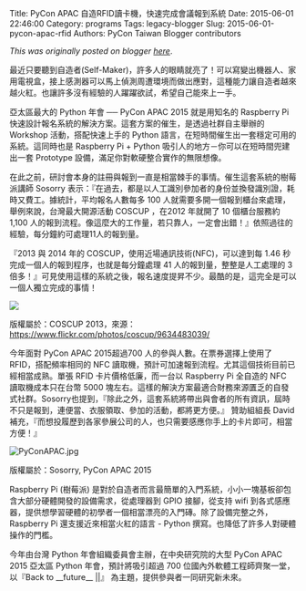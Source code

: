 Title: PyCon APAC 自造RFID讀卡機，快速完成會議報到系統
Date: 2015-06-01 22:46:00
Category: programs
Tags: legacy-blogger
Slug: 2015-06-01-pycon-apac-rfid
Authors: PyCon Taiwan Blogger contributors

*This was originally posted on blogger [here](https://pycontw.blogspot.com/2015/06/pycon-apac-rfid.html)*.

<!--more-->

最近只要聽到自造者(Self-Maker)，許多人的眼睛就亮了！可以寫變出機器人、家用電視盒，接上感測器可以馬上偵測周遭環境而做出應對，這種能力讓自造者越來越火紅。也讓許多沒有經驗的人躍躍欲試，希望自己能來上一手。

亞太區最大的 Python 年會 ── PyCon APAC 2015 就是用知名的 Raspberry Pi 快速設計報名系統的解決方案。這套方案的催生，是透過社群自主舉辦的 Workshop 活動，搭配快速上手的 Python 語言，在短時間催生出一套穩定可用的系統。這同時也是 Raspberry Pi + Python 吸引人的地方－你可以在短時間兜建出一套 Prototype 設備，滿足你對軟硬整合實作的無限想像。

在此之前，研討會本身的註冊與報到一直是相當棘手的事情。催生這套系統的樹莓派講師 Sosorry 表示：『在過去，都是以人工識別參加者的身份並換發識別證，耗時又費工。據統計，平均報名人數每多 100 人就需要多開一個報到櫃台來處理，舉例來說，台灣最大開源活動 COSCUP ，在2012 年就開了 10 個櫃台服務約 1,100 人的報到流程。像這麼大的工作量，若只靠人，一定會出錯！』依照過往的經驗，每分鐘約可處理11人的報到量。

『2013 與 2014 年的 COSCUP，使用近場通訊技術(NFC)，可以達到每 1.46 秒完成一個人的報到程序，也就是每分鐘處理 41 人的報到量，整整是人工處理的 3 倍多！』可見使用這樣的系統之後，報名速度提昇不少。最酷的是，這完全是可以一個人獨立完成的事情！

![](https://lh6.googleusercontent.com/O3SaVRFouillhzZwxI4B2Q4AsJwtBRhmervLIz5QGQiHMf6pwVLGrWDZPvVIFNiDUGOyW99OhNJm5FlV1yvUpCPSZgxSOSRzxS9myo-Qok-pDwebOriOjj7PMEYEHGAGKocm2XQ)

版權屬於：COSCUP 2013，來源：https://www.flickr.com/photos/coscup/9634483039/

今年面對 PyCon APAC 2015超過700 人的參與人數。在票券選擇上使用了 RFID，搭配頻率相同的 NFC 讀取機，預計可加速報到流程。尤其這個技術目前已經相當成熟。單張 RFID 卡片價格低廉，而一台以 Raspberry Pi 全自造的 NFC 讀取機成本只在台幣 5000 塊左右。這樣的解決方案最適合財務來源匱乏的自發式社群。Sosorry也提到，『除此之外，這套系統將帶出與會者的所有資訊，屆時不只是報到，連便當、衣服領取、參加的活動，都將更方便。』 贊助組組長 David 補充，『而想投履歷到各家參展公司的人，也只需要感應你手上的卡片即可，相當方便！』

![PyConAPAC.jpg](https://lh5.googleusercontent.com/USbs7vB3-4uxo1g2hSTGfzI2AYVQZ5FzazYn6PGp9uNINxmRiBkN9JCiimY6MsgPKDb_IsjtQkQtBdg7VCVD4LiL6eMohxjpthMebhgZQ4Xd_LT582Pj094zcQ6N7gjJB-8cNqQ)

版權屬於：Sosorry, PyCon APAC 2015

Raspberry Pi (樹莓派) 是對於自造者而言最簡單的入門系統，小小一塊基板卻包含大部分硬體開發的設備需求，從處理器到 GPIO 接腳，從支持 wifi 到各式感應器，提供想學習硬體的初學者一個相當漂亮的入門磚。除了設備完整之外，Raspberry Pi 還支援近來相當火紅的語言 - Python 撰寫。也降低了許多人對硬體操作的門檻。

今年由台灣 Python 年會組織委員會主辦，在中央研究院的大型 PyCon APAC 2015 亞太區 Python 年會，預計將吸引超過 700 位國內外軟體工程師齊聚一堂，以『Back to \_\_future\_\_ ||』 為主題，提供參與者一同研究新未來。
